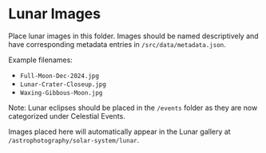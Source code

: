 # Lunar Images

Place lunar images in this folder. Images should be named descriptively and have corresponding metadata entries in `/src/data/metadata.json`.

Example filenames:
- `Full-Moon-Dec-2024.jpg`
- `Lunar-Crater-Closeup.jpg`
- `Waxing-Gibbous-Moon.jpg`

Note: Lunar eclipses should be placed in the `/events` folder as they are now categorized under Celestial Events.

Images placed here will automatically appear in the Lunar gallery at `/astrophotography/solar-system/lunar`.
